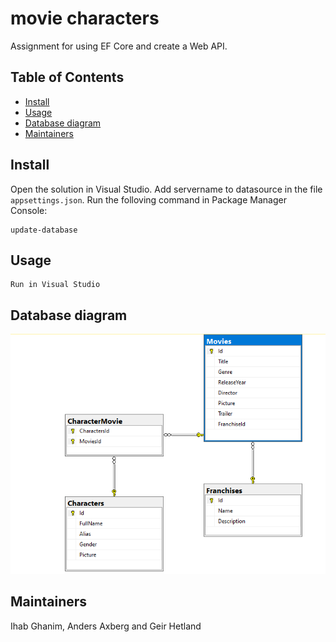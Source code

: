 # movie characters


Assignment for using EF Core and create a Web API.

## Table of Contents

-   [Install](#install)
-   [Usage](#usage)
-   [Database diagram](#database_diagram)
-   [Maintainers](#maintainers)


## Install

Open the solution in Visual Studio. Add servername to datasource in the file `appsettings.json`. Run the folloving command in Package Manager Console:


```
update-database
```

## Usage

```
Run in Visual Studio
```

## Database diagram

![Database diagram](MovieCharacterAPI/DB_Diagram.png "Database diagram")

## Maintainers

Ihab Ghanim, Anders Axberg and Geir Hetland

